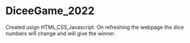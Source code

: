 # DiceeGame_2022
Created usign HTML,CSS,Javascript.
On refreshing the webpage the dice numbers will change and will give the winner.
